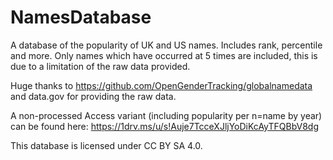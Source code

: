 # NamesDatabase
A database of the popularity of UK and US names. Includes rank, percentile and more. Only names which have occurred at 5 times are included, this is due to a limitation of the raw data provided.

Huge thanks to https://github.com/OpenGenderTracking/globalnamedata and data.gov for providing the raw data.

A non-processed Access variant (including popularity per n=name by year) can be found here: https://1drv.ms/u/s!Auje7TcceXJljYoDiKcAyTFQBbV8dg

This database is licensed under CC BY SA 4.0.
